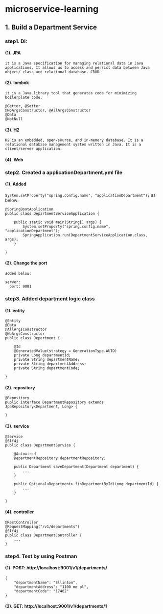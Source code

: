 # microservice-learning
## 1. Build a Department Service
### step1. DI:
#### (1). JPA
`it is a Java specification for managing relational data in Java applications. It allows us to access and persist data between Java object/ class and relational database. CRUD`
#### (2). lombok
`it is a Java library tool that generates code for minimizing boilerplate code.`
```
@Getter, @Setter
@NoArgsConstructor, @AllArgsConstructor
@Data
@NotNull
```
#### (3). H2
`H2 is an embedded, open-source, and in-memory database. It is a relational database management system written in Java. It is a client/server application.`
#### (4). Web
### step2. Created a applicationDepartment.yml file
#### (1). Added 
`System.setProperty("spring.config.name", "applicationDepartment");` as below:
```
@SpringBootApplication
public class DepartmentServiceApplication {

	public static void main(String[] args) {
		System.setProperty("spring.config.name", "applicationDepartment");
		SpringApplication.run(DepartmentServiceApplication.class, args);
	}

}
```
#### (2). Change the port
`added below:`
```
server:
  port: 9001
```
### step3. Added department logic class
#### (1). entity
```
@Entity
@Data
@AllArgsConstructor
@NoArgsConstructor
public class Department {

    @Id
    @GeneratedValue(strategy = GenerationType.AUTO)
    private Long departmentId;
    private String departmentName;
    private String departmentAddress;
    private String departmentCode;

}
```
#### (2). repository
```
@Repository
public interface DepartmentRepository extends JpaRepository<Department, Long> {

}
```
#### (3). service
```
@Service
@Slf4j
public class DepartmentService {
    
    @Autowired
    DepartmentRepository departmentRepository;

    public Department saveDepartment(Department department) {
        ...
    }

    public Optional<Department> finDepartmentById(Long departmentId) {
        ...
    }

}
```
#### (4). controller
```
@RestController
@RequestMapping("/v1/departments")
@Slf4j
public class DepartmentController {
	...
}
```
### step4. Test by using Postman
#### (1). POST: http://localhost:9001/v1/departments/
```
{
    "departmentName": "Ellinton",
    "departmentAddress": "1100 ne pl",
    "departmentCode": "17402"
}
```
#### (2). GET: http://localhost:9001/v1/departments/1



